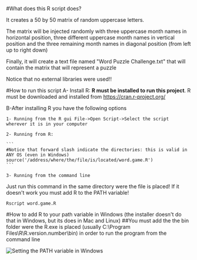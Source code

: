 #What does this R script does?

It creates a 50 by 50 matrix of random uppercase letters.

The matrix will be injected randomly with three uppercase month names in horizontal position, three different uppercase month names in vertical position and the three remaining month names in diagonal position (from left up to right down)

Finally, it will create a text file named "Word Puzzle Challenge.txt" that will contain the matrix that will represent a puzzle

Notice that no external libraries were used!!


#How to run this script
A- Install R: **R must be installed to run this project**.  R must be downloaded and installed from https://cran.r-project.org/

B-After installing R you have the following options

    1- Running from the R gui File->Open Script->Select the script wherever it is in your computer

    2- Running from R:

    ```
    #Notice that forward slash indicate the directories: this is valid in ANY OS (even in Windows)
    source('/address/where/the/file/is/located/word.game.R')
    ```

    3- Running from the command line
	
Just run this command in the same directory were the file is placed! If it doesn't work you must add R to the PATH variable!

    Rscript word.game.R


    
#How to add R to your path variable in Windows (the installer doesn't do that in Windows, but its does in Mac and Linux)
##You must add the the bin folder were the R.exe is placed (usually C:\Program Files\R\R.version.number\bin) in order to run the program from the command line

![Setting the PATH variable in Windows](https://embox.googlecode.com/svn/wiki/images/InstallToolchainPath/environment-variables-path-cygwin.png?_sm_au_=iVV5pRLFrTT6sP4n)